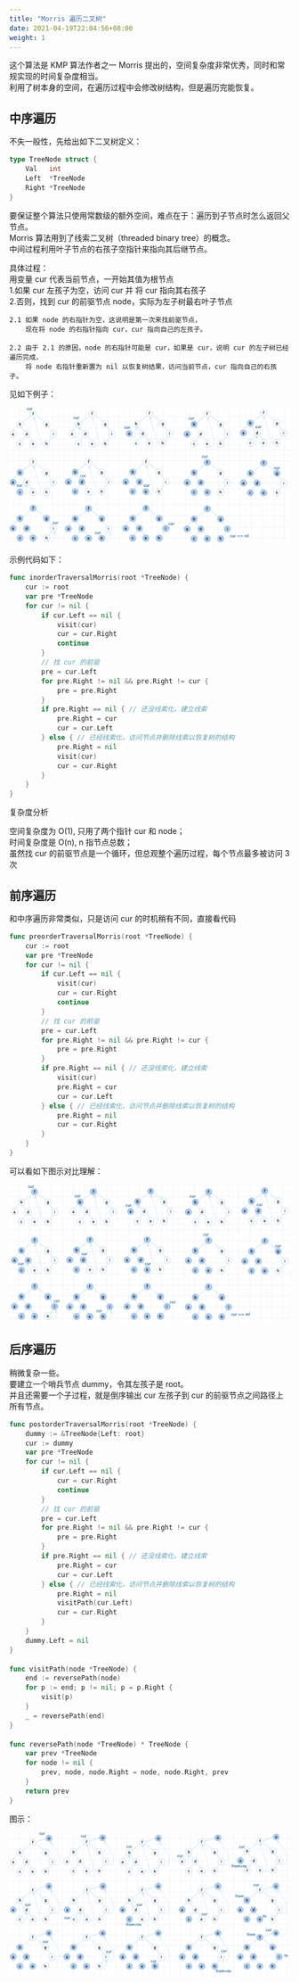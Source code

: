 ```yaml
---
title: "Morris 遍历二叉树"
date: 2021-04-19T22:04:56+08:00
weight: 1
---
```


这个算法是 KMP 算法作者之一 Morris 提出的，空间复杂度非常优秀，同时和常规实现的时间复杂度相当。  
利用了树本身的空间，在遍历过程中会修改树结构，但是遍历完能恢复。

## 中序遍历

不失一般性，先给出如下二叉树定义：

```go
type TreeNode struct {
	Val   int
	Left  *TreeNode
	Right *TreeNode
}
```

要保证整个算法只使用常数级的额外空间，难点在于：遍历到子节点时怎么返回父节点。  
Morris 算法用到了线索二叉树（threaded binary tree）的概念。  
中间过程利用叶子节点的右孩子空指针来指向其后继节点。

具体过程：  
用变量 cur 代表当前节点，一开始其值为根节点  
1.如果 cur 左孩子为空，访问 cur 并 将 cur 指向其右孩子  
2.否则，找到 cur 的前驱节点 node，实际为左子树最右叶子节点

    2.1 如果 node 的右指针为空，这说明是第一次来找前驱节点，
        现在将 node 的右指针指向 cur，cur 指向自己的左孩子。
        
    2.2 由于 2.1 的原因，node 的右指针可能是 cur，如果是 cur，说明 cur 的左子树已经遍历完成，
        将 node 右指针重新置为 nil 以恢复树结果，访问当前节点，cur 指向自己的右孩子。

见如下例子：

![](morris-inorder.png)

示例代码如下：

```go
func inorderTraversalMorris(root *TreeNode) {
	cur := root
	var pre *TreeNode
	for cur != nil {
		if cur.Left == nil {
			visit(cur)
			cur = cur.Right
			continue
		}
		// 找 cur 的前驱
		pre = cur.Left
		for pre.Right != nil && pre.Right != cur {
			pre = pre.Right
		}
		if pre.Right == nil { // 还没线索化，建立线索
			pre.Right = cur
			cur = cur.Left
		} else { // 已经线索化，访问节点并删除线索以恢复树的结构
			pre.Right = nil
			visit(cur)
			cur = cur.Right
		}
	}
}
```

复杂度分析

空间复杂度为 O(1), 只用了两个指针 cur 和 node；  
时间复杂度是 O(n), n 指节点总数；  
虽然找 cur 的前驱节点是一个循环，但总观整个遍历过程，每个节点最多被访问 3 次

## 前序遍历

和中序遍历非常类似，只是访问 cur 的时机稍有不同，直接看代码

```go
func preorderTraversalMorris(root *TreeNode) {
	cur := root
	var pre *TreeNode
	for cur != nil {
		if cur.Left == nil {
			visit(cur)
			cur = cur.Right
			continue
		}
		// 找 cur 的前驱
		pre = cur.Left
		for pre.Right != nil && pre.Right != cur {
			pre = pre.Right
		}
		if pre.Right == nil { // 还没线索化，建立线索
			visit(cur)
			pre.Right = cur
			cur = cur.Left
		} else { // 已经线索化，访问节点并删除线索以恢复树的结构
			pre.Right = nil
			cur = cur.Right
		}
	}
}
```

可以看如下图示对比理解：

![](morris-preorder.png)

## 后序遍历

稍微复杂一些。  
要建立一个哨兵节点 dummy，令其左孩子是 root。  
并且还需要一个子过程，就是倒序输出 cur 左孩子到 cur 的前驱节点之间路径上所有节点。

```go
func postorderTraversalMorris(root *TreeNode) {
	dummy := &TreeNode{Left: root}
	cur := dummy
	var pre *TreeNode
	for cur != nil {
		if cur.Left == nil {
			cur = cur.Right
			continue
		}
		// 找 cur 的前驱
		pre = cur.Left
		for pre.Right != nil && pre.Right != cur {
			pre = pre.Right
		}
		if pre.Right == nil { // 还没线索化，建立线索
			pre.Right = cur
			cur = cur.Left
		} else { // 已经线索化，访问节点并删除线索以恢复树的结构
			pre.Right = nil
			visitPath(cur.Left)
			cur = cur.Right
		}
	}
	dummy.Left = nil
}

func visitPath(node *TreeNode) {
	end := reversePath(node)
	for p := end; p != nil; p = p.Right {
		visit(p)
	}
	_ = reversePath(end)
}

func reversePath(node *TreeNode) * TreeNode {
	var prev *TreeNode
	for node != nil {
		prev, node, node.Right = node, node.Right, prev
	}
	return prev
}
```

图示：

![](morris-postorder.png)
